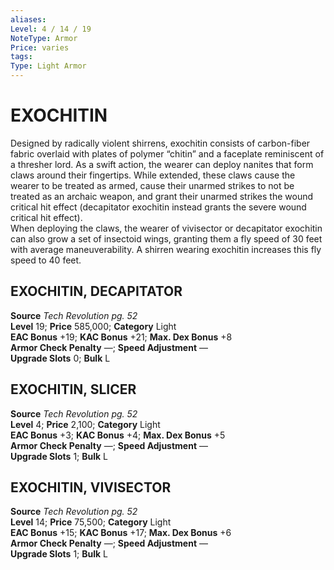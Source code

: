 ```yaml
---
aliases: 
Level: 4 / 14 / 19
NoteType: Armor
Price: varies
tags: 
Type: Light Armor
---
```

# EXOCHITIN

Designed by radically violent shirrens, exochitin consists of carbon-fiber fabric overlaid with plates of polymer “chitin” and a faceplate reminiscent of a thresher lord. As a swift action, the wearer can deploy nanites that form claws around their fingertips. While extended, these claws cause the wearer to be treated as armed, cause their unarmed strikes to not be treated as an archaic weapon, and grant their unarmed strikes the wound critical hit effect (decapitator exochitin instead grants the severe wound critical hit effect).  
When deploying the claws, the wearer of vivisector or decapitator exochitin can also grow a set of insectoid wings, granting them a fly speed of 30 feet with average maneuverability. A shirren wearing exochitin increases this fly speed to 40 feet.  

##  EXOCHITIN, DECAPITATOR

**Source** _Tech Revolution pg. 52_  
**Level** 19; **Price** 585,000; **Category** Light  
**EAC Bonus** +19; **KAC Bonus** +21; **Max. Dex Bonus** +8  
**Armor Check Penalty** —; **Speed Adjustment** —  
**Upgrade Slots** 0; **Bulk** L

##  EXOCHITIN, SLICER

**Source** _Tech Revolution pg. 52_  
**Level** 4; **Price** 2,100; **Category** Light  
**EAC Bonus** +3; **KAC Bonus** +4; **Max. Dex Bonus** +5  
**Armor Check Penalty** —; **Speed Adjustment** —  
**Upgrade Slots** 1; **Bulk** L

##  EXOCHITIN, VIVISECTOR

**Source** _Tech Revolution pg. 52_  
**Level** 14; **Price** 75,500; **Category** Light  
**EAC Bonus** +15; **KAC Bonus** +17; **Max. Dex Bonus** +6  
**Armor Check Penalty** —; **Speed Adjustment** —  
**Upgrade Slots** 1; **Bulk** L
